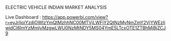 ELECTRIC VEHICLE INDIAN MARKET ANALYSIS

Live Dashboard : https://app.powerbi.com/view?r=eyJrIjoiYzdjOWIzYmQtMzhhNC00MTVjLWFjY2QtNzMyNmZmY2VjYWEzIiwidCI6ImYzMmIyMzgwLWU0NzMtNDY5MS04YmE5LTcxOTE1ZTBhMjBjZCJ9
